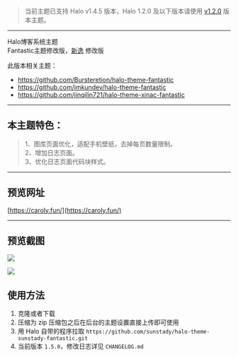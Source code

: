 > 当前主题已支持 Halo v1.4.5 版本，Halo 1.2.0 及以下版本请使用 [v1.2.0](https://github.com/jinqilin721/halo-theme-xinac-fantastic/tree/v1.2.0) 版本主题。

---

Halo博客系统主题<br>
Fantastic主题修改版，[新逸](https://blog.xinac.cn/) 修改版<br>

此版本相关主题：
- https://github.com/Bursteretion/halo-theme-fantastic
- https://github.com/imkundev/halo-theme-fantastic
- https://github.com/jinqilin721/halo-theme-xinac-fantastic

---

<h2>本主题特色：</h2>

> 1、图库页面优化，适配手机壁纸，去掉每页数量限制。     
> 2、增加日志页面。     
> 3、优化日志页面代码块样式。


---

## 预览网址
[https://caroly.fun/](https://caroly.fun/) 

---

## 预览截图

![](http://caroly.site/caroly_img/caroly_github_1.png)

![](http://caroly.site/caroly_img/caroly_github_2.png)


## 使用方法

1. 克隆或者下载
2. 压缩为 zip 压缩包之后在后台的主题设置直接上传即可使用
3. 用 Halo 自带的程序拉取 `https://github.com/sunstady/halo-theme-sunstady-fantastic.git`
4. 当前版本 `1.5.0`，修改日志详见 `CHANGELOG.md`

